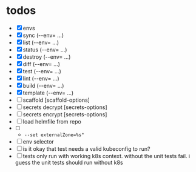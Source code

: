 # todos

-  [x]   envs
-  [x]   sync (--env=<kn> ...)
-  [x]   list (--env=<kn> ...)
-  [x]   status (--env=<kn> ...)
-  [x]   destroy (--env=<kn> ...)
-  [x]   diff  (--env=<kn> ...)
-  [x]   test (--env=<kn> ...)
-  [x]   lint (--env=<kn> ...)
-  [x]   build (--env=<kn> ...)
-  [x]   template (--env=<kn> ...)
-  [ ]   scaffold [scaffold-options]
-  [ ]   secrets decrypt [secrets-options]
-  [ ]   secrets encrypt [secrets-options]
-  [ ]   load helmfile from repo
-  [ ]   - `--set externalZone=%s"`
-  [ ]   env selector
-  [ ]   is it okay that test needs a valid kubeconfig to run?
-  [ ]   tests only run with working  k8s context. without the unit tests fail. i guess the unit tests should run without k8s